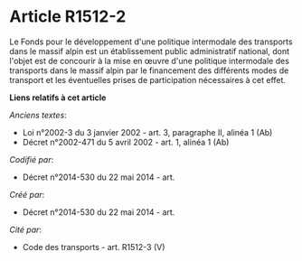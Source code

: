 # Article R1512-2

Le Fonds pour le développement d'une politique intermodale des transports dans le massif alpin est un établissement public
administratif national, dont l'objet est de concourir à la mise en œuvre d'une politique intermodale des transports dans le
massif alpin par le financement des différents modes de transport et les éventuelles prises de participation nécessaires à
cet effet.

**Liens relatifs à cet article**

_Anciens textes_:

  - Loi n°2002-3 du 3 janvier 2002 - art. 3, paragraphe II, alinéa 1 (Ab)
  - Décret n°2002-471 du 5 avril 2002 - art. 1, alinéa 1 (Ab)

_Codifié par_:

  - Décret n°2014-530 du 22 mai 2014 - art.

_Créé par_:

  - Décret n°2014-530 du 22 mai 2014 - art.

_Cité par_:

  - Code des transports - art. R1512-3 (V)
